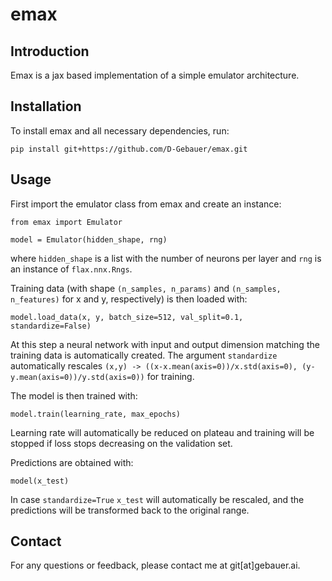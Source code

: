 # emax
## Introduction
Emax is a jax based implementation of a simple emulator architecture.

## Installation
To install emax and all necessary dependencies, run:
```
pip install git+https://github.com/D-Gebauer/emax.git
```

## Usage

First import the emulator class from emax and create an instance:

    from emax import Emulator

    model = Emulator(hidden_shape, rng)

where ```hidden_shape``` is a list with the number of neurons per layer and ```rng``` is an instance of ```flax.nnx.Rngs```.

Training data (with shape ```(n_samples, n_params)``` and ```(n_samples, n_features)``` for x and y, respectively) is then loaded with:

    model.load_data(x, y, batch_size=512, val_split=0.1, standardize=False)

At this step a neural network with input and output dimension matching the training data is automatically created. The argument ```standardize``` automatically rescales ```(x,y) -> ((x-x.mean(axis=0))/x.std(axis=0), (y-y.mean(axis=0))/y.std(axis=0))``` for training.

The model is then trained with:

    model.train(learning_rate, max_epochs)

Learning rate will automatically be reduced on plateau and training will be stopped if loss stops decreasing on the validation set.

Predictions are obtained with:

    model(x_test)

In case ```standardize=True``` ```x_test``` will automatically be rescaled, and the predictions will be transformed back to the original range. 

## Contact
For any questions or feedback, please contact me at git[at]gebauer.ai.